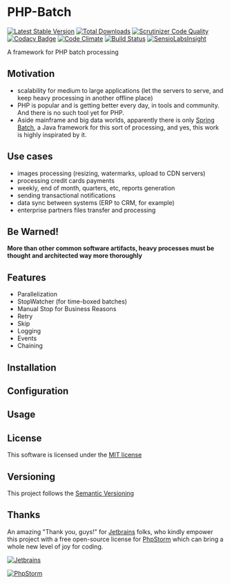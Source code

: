 # PHP-Batch

[![Latest Stable Version](https://img.shields.io/packagist/v/davispeixoto/php-batch.svg)](https://packagist.org/packages/davispeixoto/davispeixoto/php-batch)
[![Total Downloads](https://img.shields.io/packagist/dt/davispeixoto/php-batch.svg)](https://packagist.org/packages/davispeixoto/php-batch)
[![Scrutinizer Code Quality](https://scrutinizer-ci.com/g/davispeixoto/PHP-Batch/badges/quality-score.png?b=master)](https://scrutinizer-ci.com/g/davispeixoto/PHP-Batch/?branch=master)
[![Codacy Badge](https://www.codacy.com/project/badge/647d1940502f4851bc2ab72e3245d0d0)](https://www.codacy.com/app/davis-peixoto/PHP-Batch)
[![Code Climate](https://codeclimate.com/github/davispeixoto/PHP-Batch/badges/gpa.svg)](https://codeclimate.com/github/davispeixoto/PHP-Batch)
[![Build Status](https://travis-ci.org/davispeixoto/PHP-Batch.svg?branch=master)](https://travis-ci.org/davispeixoto/PHP-Batch)
[![SensioLabsInsight](https://insight.sensiolabs.com/projects/2418f5cc-d643-40fd-8d81-5f883845f5ef/small.png)](https://insight.sensiolabs.com/projects/2418f5cc-d643-40fd-8d81-5f883845f5ef)

A framework for PHP batch processing

## Motivation

- scalability for medium to large applications (let the servers to serve, and keep heavy processing in another offline place)
- PHP is popular and is getting better every day, in tools and community. And there is no such tool yet for PHP.
- Aside mainframe and big data worlds, apparently there is only [Spring Batch](http://projects.spring.io/spring-batch/), a Java framework for this sort of processing, and yes, this work is highly inspirated by it.

## Use cases

- images processing (resizing, watermarks, upload to CDN servers)
- processing credit cards payments
- weekly, end of month, quarters, etc, reports generation
- sending transactional notifications
- data sync between systems (ERP to CRM, for example)
- enterprise partners files transfer and processing

## Be Warned!

**More than other common software artifacts, heavy processes must be thought and architected way more thoroughly**

## Features

- Parallelization
- StopWatcher (for time-boxed batches)
- Manual Stop for Business Reasons
- Retry
- Skip
- Logging
- Events
- Chaining

## Installation

## Configuration

## Usage

## License

This software is licensed under the [MIT license](http://opensource.org/licenses/MIT)

## Versioning

This project follows the [Semantic Versioning](http://semver.org/)

## Thanks

An amazing "Thank you, guys!" for [Jetbrains](https://www.jetbrains.com/) folks, 
who kindly empower this project with a free open-source license for [PhpStorm](https://www.jetbrains.com/phpstorm/) which can bring a whole new level of joy for coding.

[![Jetbrains][2]][1]

[![PhpStorm][4]][3]

  [1]: https://www.jetbrains.com/
  [2]: https://www.jetbrains.com/company/docs/logo_jetbrains.png
  [3]: https://www.jetbrains.com/phpstorm/
  [4]: https://www.jetbrains.com/phpstorm/documentation/docs/logo_phpstorm.png
